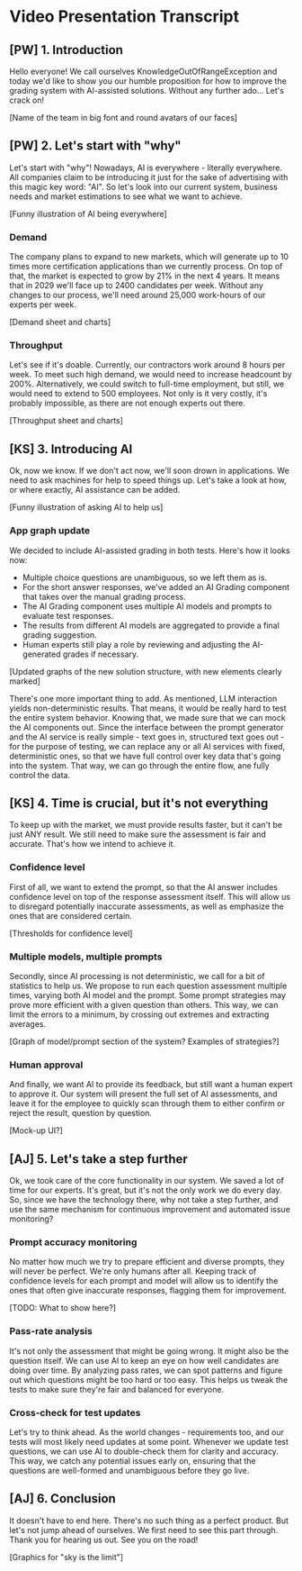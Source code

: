 # Video Presentation Transcript

## [PW] 1. Introduction

Hello everyone!
We call ourselves KnowledgeOutOfRangeException and today we'd like to show you our humble proposition for how to improve the grading system with AI-assisted solutions. Without any further ado... Let's crack on!

[Name of the team in big font and round avatars of our faces]

## [PW] 2. Let's start with "why"

Let's start with "why"! Nowadays, AI is everywhere - literally everywhere. All companies claim to be introducing it just for the sake of advertising with this magic key word: "AI". So let's look into our current system, business needs and market estimations to see what we want to achieve. 

[Funny illustration of AI being everywhere]

### Demand
The company plans to expand to new markets, which will generate up to 10 times more certification applications than we currently process. On top of that, the market is expected to grow by 21% in the next 4 years. It means that in 2029 we'll face up to 2400 candidates per week. Without any changes to our process, we'll need around 25,000 work-hours of our experts per week.

[Demand sheet and charts]

### Throughput
Let's see if it's doable. Currently, our contractors work around 8 hours per week. To meet such high demand, we would need to increase headcount by 200%. Alternatively, we could switch to full-time employment, but still, we would need to extend to 500 employees. Not only is it very costly, it's probably impossible, as there are not enough experts out there.

[Throughput sheet and charts]

## [KS] 3. Introducing AI

Ok, now we know. If we don't act now, we'll soon drown in applications. We need to ask machines for help to speed things up. Let's take a look at how, or where exactly, AI assistance can be added.

[Funny illustration of asking AI to help us]

### App graph update
We decided to include AI-assisted grading in both tests. Here's how it looks now:
- Multiple choice questions are unambiguous, so we left them as is.
- For the short answer responses, we've added an AI Grading component that takes over the manual grading process.
- The AI Grading component uses multiple AI models and prompts to evaluate test responses.
- The results from different AI models are aggregated to provide a final grading suggestion.
- Human experts still play a role by reviewing and adjusting the AI-generated grades if necessary.

[Updated graphs of the new solution structure, with new elements clearly marked]

There's one more important thing to add.
As mentioned, LLM interaction yields non-deterministic results. That means, it would be really hard to test the entire system behavior.
Knowing that, we made sure that we can mock the AI components out. Since the interface between the prompt generator and the AI service is really simple - text goes in,
structured text goes out - for the purpose of testing, we can replace any or all AI services with fixed, deterministic ones,
so that we have full control over key data that's going into the system. That way, we can go through the entire flow, ane fully control the data.

## [KS] 4. Time is crucial, but it's not everything

To keep up with the market, we must provide results faster, but it can't be just ANY result. We still need to make sure the assessment is fair and accurate. That's how we intend to achieve it.

### Confidence level
First of all, we want to extend the prompt, so that the AI answer includes confidence level on top of the response assessment itself. This will allow us to disregard potentially inaccurate assessments, as well as emphasize the ones that are considered certain. 

[Thresholds for confidence level] 

### Multiple models, multiple prompts
Secondly, since AI processing is not deterministic, we call for a bit of statistics to help us. We propose to run each question assessment multiple times, varying both AI model and the prompt. Some prompt strategies may prove more efficient with a given question than others. This way, we can limit the errors to a minimum, by crossing out extremes and extracting averages.

[Graph of model/prompt section of the system? Examples of strategies?]

### Human approval
And finally, we want AI to provide its feedback, but still want a human expert to approve it. Our system will present the full set of AI assessments, and leave it for the employee to quickly scan through them to either confirm or reject the result, question by question. 

[Mock-up UI?]

## [AJ] 5. Let's take a step further

Ok, we took care of the core functionality in our system. We saved a lot of time for our experts. It's great, but it's not the only work we do every day. So, since we have the technology there, why not take a step further, and use the same mechanism for continuous improvement and automated issue monitoring?

### Prompt accuracy monitoring
No matter how much we try to prepare efficient and diverse prompts, they will never be perfect. We're only humans after all. Keeping track of confidence levels for each prompt and model will allow us to identify the ones that often give inaccurate responses, flagging them for improvement.

[TODO: What to show here?]

### Pass-rate analysis
It's not only the assessment that might be going wrong. It might also be the question itself. We can use AI to keep an eye on how well candidates are doing over time. By analyzing pass rates, we can spot patterns and figure out which questions might be too hard or too easy. This helps us tweak the tests to make sure they're fair and balanced for everyone.

### Cross-check for test updates
Let's try to think ahead. As the world changes - requirements too, and our tests will most likely need updates at some point. Whenever we update test questions, we can use AI to double-check them for clarity and accuracy. This way, we catch any potential issues early on, ensuring that the questions are well-formed and unambiguous before they go live.

## [AJ] 6. Conclusion
It doesn't have to end here. There's no such thing as a perfect product. But let's not jump ahead of ourselves. We first need to see this part through.
Thank you for hearing us out. See you on the road!

[Graphics for "sky is the limit"]
